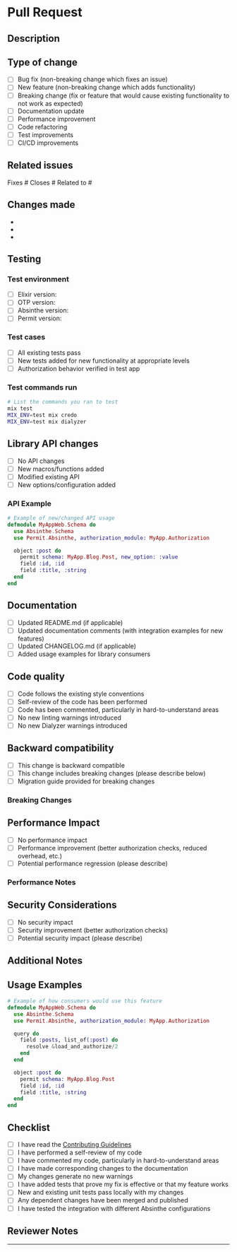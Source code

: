 # Pull Request

## Description

<!-- Provide a clear and concise description of what this PR does -->

## Type of change

<!-- Mark the relevant option with an "x" -->

- [ ] Bug fix (non-breaking change which fixes an issue)
- [ ] New feature (non-breaking change which adds functionality)
- [ ] Breaking change (fix or feature that would cause existing functionality to not work as expected)
- [ ] Documentation update
- [ ] Performance improvement
- [ ] Code refactoring
- [ ] Test improvements
- [ ] CI/CD improvements

## Related issues

<!-- Link any related issues -->
Fixes #<!-- issue number -->
Closes #<!-- issue number -->
Related to #<!-- issue number -->

## Changes made

<!-- List the main changes made in this PR -->

-
-
-

## Testing

<!-- Describe the tests you ran to verify your changes -->

### Test environment
- [ ] Elixir version: <!-- e.g., 1.17.0 -->
- [ ] OTP version: <!-- e.g., 27 -->
- [ ] Absinthe version: <!-- e.g., 1.7.0 -->
- [ ] Permit version: <!-- e.g., 0.4.0 -->

### Test cases
- [ ] All existing tests pass
- [ ] New tests added for new functionality at appropriate levels
- [ ] Authorization behavior verified in test app

### Test commands run
```bash
# List the commands you ran to test
mix test
MIX_ENV=test mix credo
MIX_ENV=test mix dialyzer
```

## Library API changes

<!-- Describe any changes to the public API of permit_absinthe -->

- [ ] No API changes
- [ ] New macros/functions added
- [ ] Modified existing API
- [ ] New options/configuration added

### API Example
```elixir
# Example of new/changed API usage
defmodule MyAppWeb.Schema do
  use Absinthe.Schema
  use Permit.Absinthe, authorization_module: MyApp.Authorization

  object :post do
    permit schema: MyApp.Blog.Post, new_option: :value
    field :id, :id
    field :title, :string
  end
end
```

## Documentation

- [ ] Updated README.md (if applicable)
- [ ] Updated documentation comments (with integration examples for new features)
- [ ] Updated CHANGELOG.md (if applicable)
- [ ] Added usage examples for library consumers

## Code quality

- [ ] Code follows the existing style conventions
- [ ] Self-review of the code has been performed
- [ ] Code has been commented, particularly in hard-to-understand areas
- [ ] No new linting warnings introduced
- [ ] No new Dialyzer warnings introduced

## Backward compatibility

- [ ] This change is backward compatible
- [ ] This change includes breaking changes (please describe below)
- [ ] Migration guide provided for breaking changes

### Breaking Changes
<!-- If there are breaking changes, describe them here -->

## Performance Impact

- [ ] No performance impact
- [ ] Performance improvement (better authorization checks, reduced overhead, etc.)
- [ ] Potential performance regression (please describe)

### Performance Notes
<!-- Describe any performance considerations, especially regarding authorization overhead -->

## Security Considerations

- [ ] No security impact
- [ ] Security improvement (better authorization checks)
- [ ] Potential security impact (please describe)

## Additional Notes

<!-- Any additional information that reviewers should know -->

## Usage Examples

<!-- If applicable, add code examples showing how to use the new feature -->

```elixir
# Example of how consumers would use this feature
defmodule MyAppWeb.Schema do
  use Absinthe.Schema
  use Permit.Absinthe, authorization_module: MyApp.Authorization

  query do
    field :posts, list_of(:post) do
      resolve &load_and_authorize/2
    end
  end

  object :post do
    permit schema: MyApp.Blog.Post
    field :id, :id
    field :title, :string
  end
end
```

## Checklist

- [ ] I have read the [Contributing Guidelines](CONTRIBUTING.md)
- [ ] I have performed a self-review of my code
- [ ] I have commented my code, particularly in hard-to-understand areas
- [ ] I have made corresponding changes to the documentation
- [ ] My changes generate no new warnings
- [ ] I have added tests that prove my fix is effective or that my feature works
- [ ] New and existing unit tests pass locally with my changes
- [ ] Any dependent changes have been merged and published
- [ ] I have tested the integration with different Absinthe configurations

## Reviewer Notes

<!-- Any specific areas you'd like reviewers to focus on -->

---

<!-- Thank you for contributing to Permit.Absinthe! -->
